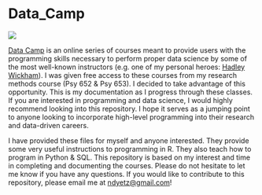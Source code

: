# Data_Camp

![](https://cdn.datacamp.com/main-app/assets/brand/logos/DataCamp_Horizontal_RGB-d196011f63ebda76dc5c9772425cf9541b8639af842d5e5476ef10f2460ed1e4.png)

[Data Camp](https://www.datacamp.com/home) is an online series of courses meant to provide users with the programming skills necessary to perform proper data science by some of the most well-known instructors (e.g. one of my personal heroes: [Hadley Wickham](https://en.wikipedia.org/wiki/Hadley_Wickham)). I was given free access to these courses from my research methods course (Psy 652 & Psy 653). I decided to take advantage of this opportunity. This is my documentation as I progress through these classes. If you are interested in programming and data science, I would highly recommend looking into this repository. I hope it serves as a jumping point to anyone looking to incorporate high-level programming into their research and data-driven careers.

I have provided these files for myself and anyone interested. They provide some very useful instructions to programming in R. They also teach how to program in Python & SQL. This repository is based on my interest and time in completing and documenting the courses. Please do not hesitate to let me know if you have any questions. If you would like to contribute to this repository, please email me at <ndyetz@gmail.com>!
